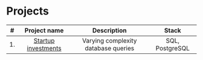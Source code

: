 # Projects


| # | Project name | Description | Stack |
| :--------------------: | :--------------------: | :---------------------: |:---------------------------:|
| 1. | [Startup investments](https://github.com/SweexFox/portfolio-projects/tree/main/sql-projects/startup-investments) | Varying complexity database queries | SQL, PostgreSQL |


